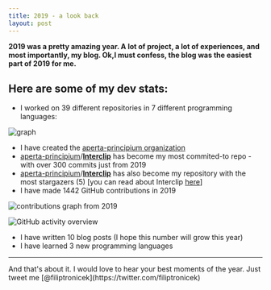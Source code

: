 ```yaml
---
title: 2019 - a look back
layout: post
---
```


**2019 was a pretty amazing year. A lot of project, a lot of experiences, and most importantly, my blog. Ok,I must confess, the blog was the easiest part of 2019 for me.**

## Here are some of my dev stats:
* I worked on 39 different repositories in 7 different programming languages:

![graph](https://s.put.re/VizdmkLf.png)
* I have created the [aperta-principium organization](https://github.com/aperta-principium?type=source)
*  [aperta-principium](https://github.com/aperta-principium?type=source)/**[Interclip](https://github.com/aperta-principium/Interclip)** has become my most commited-to repo - with over 300 commits just from 2019
* [aperta-principium](https://github.com/aperta-principium?type=source)/**[Interclip](https://github.com/aperta-principium/Interclip)** has also become my repository with the most stargazers (5) [you can read about Interclip [here](http://filiptronicek.me/what-is-interclip/)]
* I have made 1442 GitHub contributions in 2019 

![contributions graph from 2019](https://s.put.re/J4ShHcTo.png)

![GitHub activity overview](https://s.put.re/t2PhbLGm.png)
* I have written 10 blog posts (I hope this number will grow this year)
* I have learned 3 new programming languages
<hr>
And that's about it. I would love to hear your best moments of the year. Just tweet me [@filiptronicek](https://twitter.com/filiptronicek)